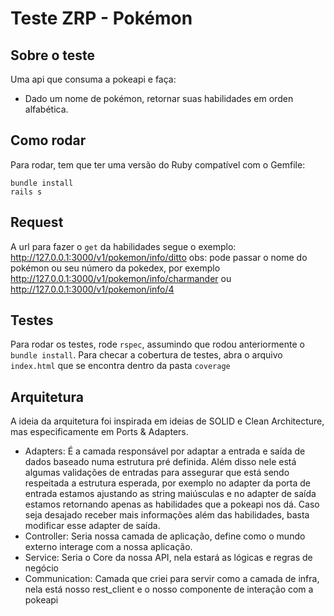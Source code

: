 # Teste ZRP - Pokémon
## Sobre o teste

Uma api que consuma a pokeapi e faça:
- Dado um nome de pokémon, retornar suas habilidades em orden alfabética.


## Como rodar
Para rodar, tem que ter uma versão do Ruby compatível com o Gemfile:
```
bundle install
rails s
```

## Request
A url para fazer o `get` da habilidades segue o exemplo: http://127.0.0.1:3000/v1/pokemon/info/ditto
obs: pode passar o nome do pokémon ou seu número da pokedex, por exemplo http://127.0.0.1:3000/v1/pokemon/info/charmander ou http://127.0.0.1:3000/v1/pokemon/info/4

## Testes
Para rodar os testes, rode `rspec`, assumindo que rodou anteriormente o `bundle install`.
Para checar a cobertura de testes, abra o arquivo `index.html` que se encontra dentro da pasta `coverage`

## Arquitetura
A ideia da arquitetura foi inspirada em ideias de SOLID e Clean Architecture, mas especificamente em Ports & Adapters.
- Adapters: É a camada responsável por adaptar a entrada e saída de dados baseado numa estrutura pré definida. Além disso nele está algumas validações de entradas para assegurar que está sendo respeitada a estrutura esperada, por exemplo no adapter da porta de entrada estamos ajustando as string maiúsculas e no adapter de saída estamos retornando apenas as habilidades que a pokeapi nos dá. Caso seja desajado receber mais informações além das habilidades, basta modificar esse adapter de saída.
- Controller: Seria nossa camada de aplicação, define como o mundo externo interage com a nossa aplicação.
- Service: Seria o Core da nossa API, nela estará as lógicas e regras de negócio
- Communication: Camada que criei para servir como a camada de infra, nela está nosso rest_client e o nosso componente de interação com a pokeapi